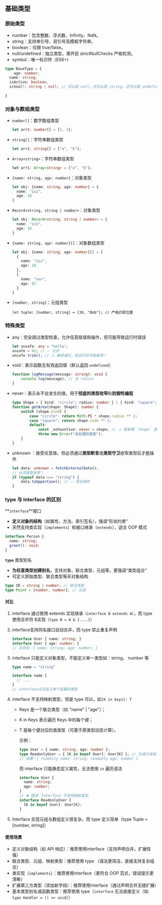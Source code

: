 ## 基础类型

### 原始类型

- number：包含整数、浮点数、Infinity、NaN。
- string：支持单引号、双引号及模板字符串。
- boolean：仅限 true/false。
- null/undefined：独立类型，需开启 strictNullChecks 严格检测。
- symbol：唯一标识符（ES6+）

```ts
type BaseType = {
	age: number;
  name: string;
  isActive: boolean;
  school?: string | null; // 可以是 null，也可以是 string，还可以是 undefined
  
}
```

### 对象与数组类型

- `number[]`：数字数组类型

  ```ts
  let arr1: number[] = [1, 2]; 
  ```

  

- `string[]`：字符串数组类型

  ```ts
  let arr1: string[] = ["a", "b"]; 
  ```

  

- `Array<string>`：字符串数组类型

  ```ts
  let arr1: Array<string> = ["a", "b"]; 
  ```

  

- `{name: string, age: number}`：对象类型

  ```ts
  let obj: {name: string, age: number} = {
    name: "zzz",
    age: 18
  }
  ```



- `Record<string, string | number>`：对象类型

  ```ts
  let obj: Record<string, string | number> = {
    name: "zzz",
    age: 18
  }
  ```

  

- `{name: string, age: number}[]`：对象数组类型

  ```ts
  let obj: {name: string, age: number}[] = [
    {
      name: "zzz",
      age: 18
    },
    {
      name: "xxx",
      age: 81
    }
  ]
  ```

  

- `[number, string]`：元组类型

  ```
  let tuple: [number, string] = [30, "Bob"]; // 严格匹配位置
  ```

  



### 特殊类型

- any：完全跳过类型检查，允许任意赋值和操作，但可能导致运行时错误

  ```ts
  let unsafe: any = "hello";
  unsafe = 42; // ✅ 允许
  unsafe.trim(); // ⚠️ 编译通过，但运行时可能崩溃！
  ```

  

- void：表示函数无有效返回值（默认返回 `undefined`）

  ```ts
  function logMessage(message: string): void {
      console.log(message); // 无 return
  }
  ```

  

- never：表示永不会发生的值，用于**彻底的类型收窄**和**防御性编程**

  ```ts
  type Shape = { kind: "circle"; radius: number } | { kind: "square"; side: number };
  function getArea(shape: Shape): number {
      switch (shape.kind) {
          case "circle": return Math.PI * shape.radius ** 2;
          case "square": return shape.side ** 2;
          default:
              const _exhaustive: never = shape; // ⚠️ 若新增 `Shape` 类型会报错！
              throw new Error("未处理的类型");
      }
  }
  ```

  

- unknown ：接受任意值，但必须通过**类型断言**或**类型守卫**收窄类型后才能操作

  ```ts
  let data: unknown = fetchExternalData();
  // 必须类型收窄！
  if (typeof data === "string") {
      data.toUpperCase(); // ✅ 安全操作
  }
  ```


### type 与 interface 的区别

**`interface`**接口

- **定义对象的结构**（如属性、方法、索引签名），强调“形状约束”
- 天然支持类实现（`implements`）和接口继承（`extends`），适合 OOP 模式

```ts
interface Person {
  name: string;
  greet(): void;
}
```

**`type`** 类型别名

- **为任意类型创建别名**，支持对象、联合类型、元组等，更强调“类型组合”
- 可定义原始类型、联合类型等非对象结构

```ts
type ID = string | number; // 联合类型
type Point = [number, number]; // 元组
```

#### 对比

1. interface 通过使用 extends 实现继承`（interface B extends A）`，而 type 使用合并符 &实现`（type B = A & {....}）`

2. interface支持同名接口自动合并，而 type 禁止重复声明

   ```ts
   interface User { name: string; }
   interface User { age: number; }
   // 合并后：{ name: string; age: number; }
   ```

   

3. interface 只能定义对象类型，不能定义单一类型如：string， number 等

   ```ts
   type name = "string"
   
   interface name {
     // ...
   }
   // interface无法定义单个变量的类型
   ```

   

4. interface 不支持映射类型，但是 type 可以，如`[K in keys]: T`

   - Keys 是一个联合类型（如 "name" | "age"）；

   - K in Keys 表示遍历 Keys 中的每个键；

   - T 是每个键对应的值类型（可基于原类型动态计算）。

     示例：

     ```ts
     type User = { name: string; age: number };
     type ReadonlyUser = { [K in keyof User]: User[K] }; // 生成只读版本
     // 结果：{ readonly name: string; readonly age: number }
     ```

     而 interface 只能静态定义属性，无法使用 `in` 遍历语法

     ```ts
     interface User { 
       name: string; 
       age: number; 
     }
     // ❌ 错误：Interface 不支持映射类型
     interface ReadonlyUser { 
       [K in keyof User]: User[K]; 
     }
     ```

     

5. Interface 实现元组与数组定义很复杂，而 type 定义简单（type Tuple = [number, string]）

#### 使用场景

- 定义对象结构（如 API 响应）：推荐使用interface（支持声明合并，扩展性强）
- 联合类型、元组、映射类型：推荐使用 type （语法更简洁，直接支持复杂组合）
- 类实现（`implements`）：推荐使用interface（更符合 OOP 范式，错误提示更清晰）
- 扩展第三方类型（添加新字段）：推荐使用interface（通过声明合并无缝扩展）
- 基本类型别名或函数类型：推荐使用 type（`interface` 无法直接定义（如 `type Handler = () => void`））


















